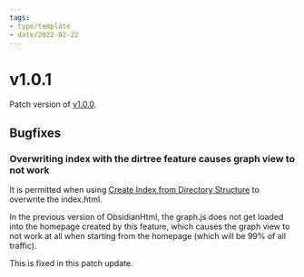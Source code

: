 ```yaml
---
tags:
- type/template
- date/2022-02-22
---
```

   
# v1.0.1   
Patch version of [v1.0.0](../Changelog/v1.0.0.md).   
   
## Bugfixes   
### Overwriting index with the dirtree feature causes graph view to not work   
It is permitted when using [Create Index from Directory Structure](../Configurations/Create%20Index%20from%20Directory%20Structure.md) to overwrite the index.html.    
   
In the previous version of ObsidianHtml, the graph.js does not get loaded into the homepage created by this feature, which causes the graph view to not work at all when starting from the homepage (which will be 99% of all traffic).   
   
This is fixed in this patch update.
